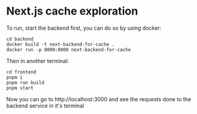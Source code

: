 # Next.js cache exploration

To run, start the backend first, you can do so by using docker:

```
cd backend
docker build -t next-backend-for-cache .
docker run -p 8000:8000 next-backend-for-cache
```

Then in another terminal:

```
cd frontend
pnpm i
pnpm run build
pnpm start
```

Now you can go to http://localhost:3000 and see the requests done
to the backend service in it's terminal